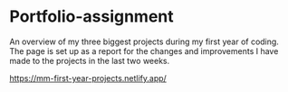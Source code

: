 # Portfolio-assignment
An overview of my three biggest projects during my first year of coding. The page is set up as a report for the changes and improvements I have made to the projects in the last two weeks.

https://mm-first-year-projects.netlify.app/